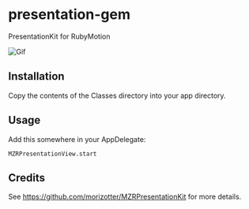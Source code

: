 # presentation-gem
PresentationKit for RubyMotion

![Gif](https://github.com/morizotter/MZRPresentationKit/blob/master/presentation.gif)

## Installation

Copy the contents of the Classes directory into your app directory.

## Usage

Add this somewhere in your AppDelegate:

```
MZRPresentationView.start
```

## Credits

See https://github.com/morizotter/MZRPresentationKit for more details.

